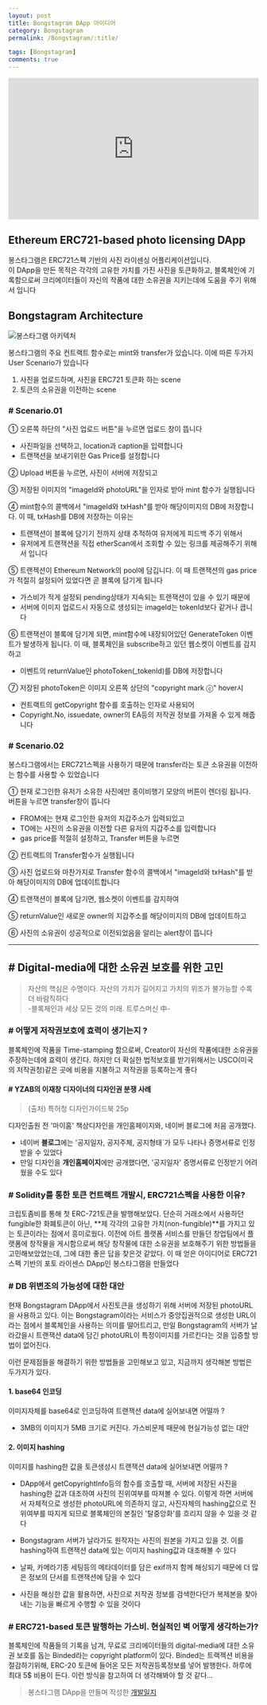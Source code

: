 ```yaml
---
layout: post
title: Bongstagram DApp 아이디어
category: Bongstagram
permalink: /Bongstagram/:title/

tags: [Bongstagram]
comments: true
---
```


<div style="padding:56.25% 0 0 0;position:relative;"><iframe src="https://player.vimeo.com/video/277637707" style="position:absolute;top:0;left:0;width:100%;height:100%;" frameborder="0" webkitallowfullscreen mozallowfullscreen allowfullscreen></iframe></div><script src="https://player.vimeo.com/api/player.js"></script>


## Ethereum ERC721-based photo licensing DApp

봉스타그램은 ERC721스펙 기반의 사진 라이센싱 어플리케이션입니다.  
이 DApp을 만든 목적은 각각의 고유한 가치를 가진 사진을 토큰화하고, 블록체인에 기록함으로써 
크리에이터들이 자신의 작품에 대한 소유권을 지키는데에 도움을 주기 위해서 입니다

## Bongstagram Architecture
![봉스타그램 아키텍처]({{site.baseurl}}/img/bongstagram-architecture.png)

봉스타그램의 주요 컨트랙트 함수로는 mint와 transfer가 있습니다. 이에 따른 두가지 User Scenario가 있습니다 
1. 사진을 업로드하며, 사진을 ERC721 토큰화 하는 scene
2. 토큰의 소유권을 이전하는 scene

### # Scenario.01

① 오른쪽 하단의 "사진 업로드 버튼"을 누르면 업로드 창이 뜹니다
* 사진파일을 선택하고, location과 caption을 입력합니다
* 트랜잭션을 보내기위한 Gas Price를 설정합니다

② Upload 버튼을 누르면, 사진이 서버에 저장되고

③ 저장된 이미지의 "imageId와 photoURL"을 인자로 받아 mint 함수가 실행됩니다

④ mint함수의 콜백에서 "imageId와 txHash"를 받아 해당이미지의 DB에 저장합니다. 이 때, txHash를 DB에 저장하는 이유는  
* 트랜잭션이 블록에 담기기 전까지 상태 추적하여 유저에게 피드백 주기 위해서
* 유저에게 트랜잭션을 직접 etherScan에서 조회할 수 있는 링크를 제공해주기 위해서 입니다

⑤ 트랜젝션이 Ethereum Network의 pool에 담깁니다. 이 때 트랜잭션의 gas price가 적절히 설정되어 있었다면 곧 블록에 담기게 됩니다
* 가스비가 적게 설정되 pending상태가 지속되는 트랜잭션이 있을 수 있기 때문에
* 서버에 이미지 업로드시 자동으로 생성되는 imageId는 tokenId보다 같거나 큽니다

⑥ 트랜잭션이 블록에 담기게 되면, mint함수에 내장되어있던 GenerateToken 이벤트가 발생하게 됩니다. 이 때, 블록체인을 subscribe하고 있던 웹소켓이 이벤트를 감지하고
* 이벤트의 returnValue인 photoToken(_tokenId)를 DB에 저장합니다

⑦ 저장된 photoToken은 이미지 오른쪽 상단의 "copyright mark ⓒ" hover시
* 컨트랙트의 getCopyright 함수를 호출하는 인자로 사용되어
* Copyright.No, issuedate, owner의 EA등의 저작권 정보를 가져올 수 있게 해줍니다


### # Scenario.02
봉스타그램에서는 ERC721스펙을 사용하기 때문에 transfer라는 토큰 소유권을 이전하는 함수를 사용할 수 있었습니다

① 현재 로그인한 유저가 소유한 사진에만 종이비행기 모양의 버튼이 렌더링 됩니다.
버튼을 누르면 transfer창이 뜹니다
* FROM에는 현재 로그인한 유저의 지갑주소가 입력되있고
* TO에는 사진의 소유권을 이전할 다른 유저의 지갑주소를 입력합니다
* gas price를 적절히 설정하고, Transfer 버튼을 누르면

② 컨트랙트의 Transfer함수가 실행됩니다

③ 사진 업로드와 마찬가지로 Transfer 함수의 콜백에서 "imageId와 txHash"를 받아 해당이미지의 DB에 업데이트합니다

④ 트랜잭션이 블록에 담기면, 웹소켓이 이벤트를 감지하여

⑤ returnValue인 새로운 owner의 지갑주소를 해당이미지의 DB에 업데이트하고

⑥ 사진의 소유권이 성공적으로 이전되었음을 알리는 alert창이 뜹니다

---

## # Digital-media에 대한 소유권 보호를 위한 고민

>자산의 핵심은 수명이다. 자산의 가치가 길어지고 가치의 위조가 불가능할 수록 더 바람직하다  
>-블록체인과 세상 모든 것의 미래. 트루스머신 中-

### # 어떻게 저작권보호에 효력이 생기는지 ?
블록체인에 작품을 Time-stamping 함으로써, Creator이 자신의 작품에대한 소유권을 주장하는데에 효력이 생긴다. 하지만 더 확실한 법적보호를 받기위해서는 USCO(미국의 저작권청)같은 곳에 비용을 지불하고 저작권을 등록하는게 좋다

#### # YZAB의 이재창 디자이너의 디자인권 분쟁 사례

>(출처) 특허청 디자인가이드북 25p

디자인출원 전 '마이홈' 책상디자인을 개인홈페이지와, 네이버 블로그에 처음 공개했다. 
* 네이버 **블로그**에는 '공지일자, 공지주체, 공지형태`가 모두 나타나 증명서류로 인정받을 수 있었다
* 만일 디자인을 **개인홈페이지**에만 공개했다면, '공지일자' 증명서류로 인정받기 어려웠을 수도 있다

### #  Solidity를 통한 토큰 컨트랙트 개발시, ERC721스펙을 사용한 이유?
크립토좀비를 통해 첫 ERC-721토큰을 발행해보았다. 단순히 거래소에서 사용하던 fungible한 화폐토큰이 아닌, **제 각각의 고유한 가치(non-fungible)**를 가지고 있는 토큰이라는 점에서 흥미로웠다. 이전에 아트 플랫폼 서비스를 만들던 창업팀에서 플랫폼에 창작물을 게시함으로써 해당 창작물에 대한 소유권을 보호해주기 위한 방법들을 고민해보았었는데, 그에 대한 좋은 답을 찾은것 같았다. 이 때 얻은 아이디어로 ERC721스펙 기반의 포토 라이센스 DApp인 봉스타그램을 만들었다


### # DB 위변조의 가능성에 대한 대안
현재 Bongstagram DApp에서 사진토큰을 생성하기 위해 서버에 저장된 photoURL을 사용하고 있다. 이는 Bongstagram이라는 서비스가 중앙집권적으로 생성한 URL이라는 점에서 블록체인을 사용하는 의미를 떨어트리고, 만일 Bongstagram의 서버가 날라갔을시 트랜잭션 data에 담긴 photoURL이 특정이미지를 가르킨다는 것을 입증할 방법이 없어진다.

이런 문제점들을 해결하기 위한 방법들을 고민해보고 있고, 지금까지 생각해본 방법은 두가지가 있다.

#### 1. base64 인코딩
이미지자체를 base64로 인코딩하여 트랜잭션 data에 실어보내면 어떨까 ?  
* 3MB의 이미지가 5MB 크기로 커진다. 가스비문제 때문에 현실가능성 없는 대안

#### 2. 이미지 hashing
이미지를 hashing한 값을 토큰생성시 트랜잭션 data에 실어보내면 어떨까 ?

* DApp에서 getCopyrightInfo등의 함수를 호출할 때, 서버에 저장된 사진을 hashing한 값과 대조하여 사진의 진위여부를 따져볼 수 있다. 이렇게 하면 서버에서 자체적으로 생성한 photoURL에 의존하지 않고, 사진자체의 hashing값으로 진위여부를 따지게 되므로 블록체인의 본질인 '탈중앙화'를 흐리지 않을 수 있을 것 같다

* Bongstagram 서버가 날라가도 원작자는 사진의 원본을 가지고 있을 것. 이를 hashing하여 트랜잭션 data에 있는 이미지 hashing값과 대조해볼 수 있다

* 날짜, 카메라기종 세팅등의 메타데이터를 담은 exif까지 함께 해싱되기 때문에 더 많은 정보의 단서를 트랜잭션에 담을 수 있다  

* 사진을 해싱한 값을 활용하면, 사진으로 저작권 정보를 검색한다던가 복제본을 찾아내는 기능을 빠르게 수행할 수 있을 것이다  


### # ERC721-based 토큰 발행하는 가스비. 현실적인 벽 어떻게 생각하는가?
블록체인에 작품들의 기록을 남겨, 무료로 크리에이터들의 digital-media에 대한 소유권 보호를 돕는 Binded라는 copyright platform이 있다. Binded는 트랙젝션 비용을 절감하기위해, ERC-20 토큰에 들어온 모든 저작권등록정보를 넣어 발행한다. 하루에 최대 5$ 비용이 든다. 이런 방식을 참고하여 더 생각해봐야 할 것 같다...

> 봉스타그램 DApp을 만들며 작성한 [개발일지](http://underbleu.com/Bongstagram/)